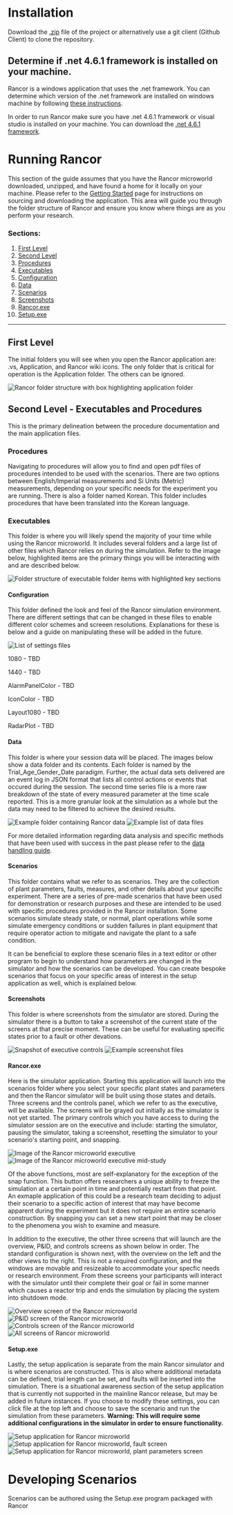 # Installation

Download the [.zip](https://github.com/rogerlew/rancor-release/archive/master.zip) file of the project or alternatively use a git client (Github Client) to clone the repository.

## Determine if .net 4.6.1 framework is installed on your machine.
Rancor is a windows application that uses the .net framework. You can determine which version of the .net framework are installed on windows machine by following [these instructions](https://docs.microsoft.com/en-us/dotnet/framework/migration-guide/how-to-determine-which-versions-are-installed).

In order to run Rancor make sure you have .net 4.6.1 framework or visual studio is installed on your machine. You can download the [.net 4.6.1 framework](https://www.microsoft.com/en-us/download/details.aspx?id=49981).

# Running Rancor

This section of the guide assumes that you have the Rancor microworld downloaded, unzipped, and have found a home for it locally on your machine. Please refer to the [Getting Started](https://github.com/rogerlew/rancor-release/wiki/Getting-Started) page for instructions on sourcing and downloading the application. This area will guide you through the folder structure of Rancor and ensure you know where things are as you perform your research.

### Sections:
1. [First Level](#First-level)
2. [Second Level](#Second-Level)
3. [Procedures](#Procedures)
4. [Executables](#Executables)
5. [Configuration](#Configuration)
6. [Data](#Data)
7. [Scenarios](#Scenarios)
8. [Screenshots](#screenshots)
9. [Rancor.exe](#Rancor.exe)
10. [Setup.exe](#Setup.exe)
***


## First Level
The initial folders you will see when you open the Rancor application are: .vs, Application, and Rancor wiki icons. The only folder that is critical for operation is the Application folder. The others can be ignored.

![Rancor folder structure with box highlighting application folder](https://github.com/rogerlew/rancor-release/blob/master/Rancor_images/Rancor_top_level_folder_structure.PNG)

## Second Level - Executables and Procedures
This is the primary delineation between the procedure documentation and the main application files. 

### Procedures
Navigating to procedures will allow you to find and open pdf files of procedures intended to be used with the scenarios. There are two options between English/Imperial measurements and Si Units (Metric) measurements, depending on your specific needs for the experiment you are running. There is also a folder named Korean. This folder includes procedures that have been translated into the Korean language.

### Executables
This folder is where you will likely spend the majority of your time while using the Rancor microworld. It includes several folders and a large list of other files which Rancor relies on during the simulation. Refer to the image below, highlighted items are the primary things you will be interacting with and are described below. 

![Folder structure of executable folder items with highlighted key sections](https://github.com/rogerlew/rancor-release/blob/master/Rancor_images/Rancor_second_level_highlights.png)

#### Configuration
This folder defined the look and feel of the Rancor simulation environment. There are different settings that can be changed in these files to enable different color schemes and screeen resolutions. Explanations for these is below and a guide on manipulating these will be added in the future.

![List of settings files](https://github.com/rogerlew/rancor-release/blob/master/Rancor_images/Rancor_configuration_inifiles.PNG)

1080 - TBD

1440 - TBD

AlarmPanelColor - TBD

IconColor - TBD

Layout1080 - TBD

RadarPlot - TBD

#### Data
This folder is where your session data will be placed. The images below show a data folder and its contents. Each folder is named by the Trial_Age_Gender_Date paradigm. Further, the actual data sets delivered are an event log in JSON format that lists all control actions or events that occured during the session. The second time series file is a more raw breakdown of the state of every measured parameter at the time scale reported. This is a more granular look at the simulation as a whole but the data may need to be filtered to achieve the desired results.

![Example folder containing Rancor data](https://github.com/rogerlew/rancor-release/blob/master/Rancor_images/Rancor_data_example_folder.PNG)
![Example list of data files](https://github.com/rogerlew/rancor-release/blob/master/Rancor_images/Rancor_data_example_files.PNG)

For more detailed information regarding data analysis and specific methods that have been used with success in the past please refer to the [data handling guide](https://github.com/rogerlew/rancor-release/wiki/Handling-the-data).

#### Scenarios
This folder contains what we refer to as scenarios. They are the collection of plant parameters, faults, measures, and other details about your specific experiment. There are a series of pre-made scenarios that have been used for demonstration or research purposes and these are intended to be used with specific procedures provided in the Rancor installation. Some scenarios simulate steady state, or normal, plant operations while some simulate emergency conditions or sudden failures in plant equipment that require operator action to mitigate and navigate the plant to a safe condition. 

It can be beneficial to explore these scenario files in a text editor or other program to begin to understand how parameters are changed in the simulator and how the scenarios can be developed. You can create bespoke scenarios that focus on your specific areas of interest in the setup application as well, which is explained below.

#### Screenshots
This folder is where screenshots from the simulator are stored. During the simulator there is a button to take a screenshot of the current state of the screens at that precise moment. These can be useful for evaluating specific states prior to a fault or other devations.

![Snapshot of executive controls](https://github.com/rogerlew/rancor-release/blob/master/Rancor_images/Rancor_default_executive.PNG)
![Example screenshot files](https://github.com/rogerlew/rancor-release/blob/master/Rancor_images/Rancor_Screenshots_folder_example.PNG)

#### Rancor.exe
Here is the simulator application. Starting this application will launch into the scenarios folder where you select your specific plant states and parameters and then the Rancor simulator will be built using those states and details. Three screens and the controls panel, which we refer to as the executive, will be available. The screens will be grayed out initially as the simulator is not yet started. The primary controls which you have access to during the simulator session are on the executive and include: starting the simulator, pausing the simulator, taking a screenshot, resetting the simulator to your scenario's starting point, and snapping. 

![Image of the Rancor microworld executive](https://github.com/rogerlew/rancor-release/blob/master/Rancor_images/Rancor_default_executive.PNG)
![Image of the Rancor microworld executive mid-study](https://github.com/rogerlew/rancor-release/blob/master/Rancor_images/Rancor_filled_executive.PNG)

Of the above functions, most are self-explanatory for the exception of the snap function. This button offers researchers a unique ability to freeze the simulation at a certain point in time and potentially restart from that point. An exmaple application of this could be a research team deciding to adjust their scenario to a specific action of interest that may have become apparent during the experiment but it does not require an entire scenario construction. By snapping you can set a new start point that may be closer to the phenomena you wish to examine and measure. 

In addition to the executive, the other three screens that will launch are the overview, P&ID, and controls screens as shown below in order. The standard configuration is shown next, with the overview on the left and the other views to the right. This is not a required configuration, and the windows are movable and resizeable to accommodate your specfic needs or research environment. From these screens your participants will interact with the simulator until their complete their goal or fail in some manner which causes a reactor trip and ends the simulation by placing the system into shutdown mode.

![Overview screen of the Rancor microworld](https://github.com/rogerlew/rancor-release/blob/master/Rancor_images/Rancor_full_overview.PNG)
![P&ID screen of the Rancor microworld](https://github.com/rogerlew/rancor-release/blob/master/Rancor_images/Rancor_PID.PNG)
![Controls screen of the Rancor microworld](https://github.com/rogerlew/rancor-release/blob/master/Rancor_images/Rancor_controls.PNG)
![All screens of Rancor microworld](https://github.com/rogerlew/rancor-release/blob/master/Rancor_images/Rancor_All_Screens.PNG)

#### Setup.exe
Lastly, the setup application is separate from the main Rancor simulator and is where scenarios are constructed. This is also where additional metadata can be defined, trial length can be set, and faults will be inserted into the simulation. There is a situational awareness section of the setup application that is currently not supported in the mainline Rancor release, but may be added in future instances. If you choose to modify these settings, you can click file at the top left and choose to save the scenario and run the simulation from these parameters. **Warning: This will require some additional configurations in the simulator in order to ensure functionality.**

![Setup application for Rancor microworld](https://github.com/rogerlew/rancor-release/blob/master/Rancor_images/Rancor_setup_landing.PNG)
![Setup application for Rancor microworld, fault screen](https://github.com/rogerlew/rancor-release/blob/master/Rancor_images/Rancor_setup_faults.PNG)
![Setup application for Rancor microworld, plant parameters screen](https://github.com/rogerlew/rancor-release/blob/master/Rancor_images/Rancor_setup_plant_tab.PNG)

# Developing Scenarios

Scenarios can be authored using the Setup.exe program packaged with Rancor



